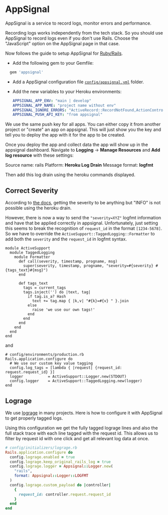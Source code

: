 # AppSignal

AppSignal is a service to record logs, monitor errors and performance.

Recording logs works independently from the tech stack. So you should use AppSignal to record logs even if you don't use Rails. Choose the "JavaScript" option on the AppSignal page in that case.

Now follows the guide to setup AppSignal for [Ruby/Rails](https://docs.appsignal.com/logging/platforms/integrations/ruby.html).

* Add the following gem to your Gemfile:

```ruby
  gem 'appsignal'
```

* Add a AppSignal configuration file [`config/appsignal.yml`](../templates/config/appsignal.yml) folder.

* Add the new variables to your Heroku environments:

  ```yml
  APPSIGNAL_APP_ENV: "main | develop"
  APPSIGNAL_APP_NAME: "project name without env"
  APPSIGNAL_IGNORE_ERRORS: "ActiveRecord::RecordNotFound,ActionController::UnknownFormat"
  APPSIGNAL_PUSH_API_KEY: "from appsignal"
  ```

We use the same push key for all apps. You can either copy it from another project or "create" an app on appsignal.
This will just show you the key and tell you to deploy the app with it for the app to be created.

Once you deploy the app and collect data the app will show up in the appsignal dashboard. Navigate to **Logging** -> **Manage Resources** and **Add log resource** with these settings:

Source name: rails
Platform: **Heroku Log Drain**
Message format: **logfmt**

Then add this log drain using the heroku commands displayed.

## Correct Severity

According to [the docs](https://docs.appsignal.com/logging/platforms/heroku.html), getting the severity to be anything but "INFO" is not possible using the heroku drain.

However, there is now a way to send the `"severity=XYZ"` logfmt information and have that be applied correctly in appsignal. Unfortunately, just setting this seems to break the recognition of `request_id` in the format `[1234-5678]`. So we have to override the `ActiveSupport::TaggedLogging::Formatter` to add both the `severity` and the `request_id` in logfmt syntax.

```
module ActiveSupport
  module TaggedLogging
    module Formatter
      def call(severity, timestamp, progname, msg)
        super(severity, timestamp, progname, "severity=#{severity} #{tags_text}#{msg}")
      end

      def tags_text
        tags = current_tags
        tags.inject('') do |text, tag|
          if tag.is_a? Hash
            text += tag.map { |k,v| "#{k}=#{v} " }.join
          else
            raise 'we use our own tags!'
          end
        end
      end
    end
  end
end
```

and

```
# config/environments/production.rb
Rails.application.configure do
  # We use our custom key value tagging
  config.log_tags = [lambda { |request| {request_id: request.request_id} }]
  logger           = ActiveSupport::Logger.new(STDOUT)
  config.logger    = ActiveSupport::TaggedLogging.new(logger)
end
```

## Lograge

We use [lograge](lograge.md) in many projects. Here is how to configure it with AppSignal to get properly tagged logs.

Using this configuration we get the fully tagged lograge lines and also the full stack trace with each line tagged with the request id. This allows us to filter by request id with one click and get all relevant log data at once.

```ruby
# config/initializers/lograge.rb
Rails.application.configure do
  config.lograge.enabled = true
  config.lograge.keep_original_rails_log = true
  config.lograge.logger = Appsignal::Logger.new(
    "rails",
    format: Appsignal::Logger::LOGFMT
  )
  config.lograge.custom_payload do |controller|
    {
      request_id: controller.request.request_id
    }
  end
end
```

